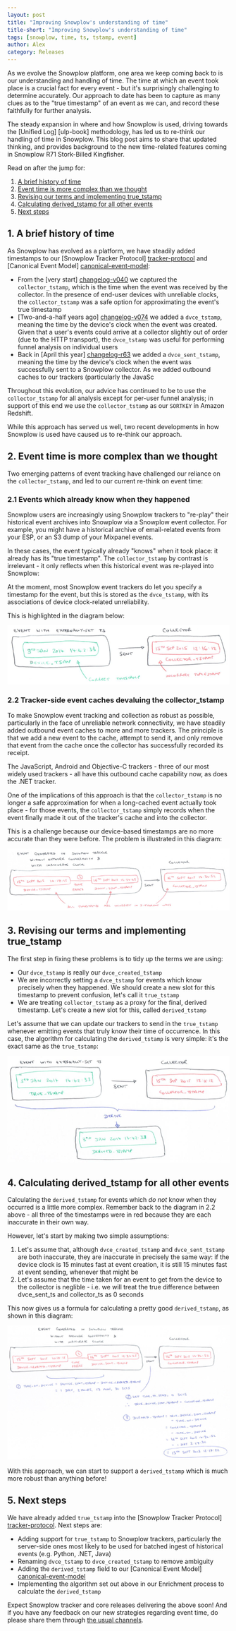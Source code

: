 ```yaml
---
layout: post
title: "Improving Snowplow's understanding of time"
title-short: "Improving Snowplow's understanding of time"
tags: [snowplow, time, ts, tstamp, event]
author: Alex
category: Releases
---
```


As we evolve the Snowplow platform, one area we keep coming back to is our understanding and handling of time. The time at which an event took place is a crucial fact for every event - but it's surprisingly challenging to determine accurately. Our approach to date has been to capture as many clues as to the "true timestamp" of an event as we can, and record these faithfully for further analysis.

The steady expansion in where and how Snowplow is used, driving towards the [Unified Log] [ulp-book] methodology, has led us to re-think our handling of time in Snowplow. This blog post aims to share that updated thinking, and provides background to the new time-related features coming in Snowplow R71 Stork-Billed Kingfisher.

Read on after the jump for:

1. [A brief history of time](/blog/2015/09/15/improving-snowplows-understanding-of-time/#history)
2. [Event time is more complex than we thought](/blog/2015/09/15/improving-snowplows-understanding-of-time/#rationale)
3. [Revising our terms and implementing true_tstamp](/blog/2015/09/15/improving-snowplows-understanding-of-time/#true-ts)
4. [Calculating derived_tstamp for all other events](/blog/2015/09/15/improving-snowplows-understanding-of-time/#derived-ts)
5. [Next steps](/blog/2015/09/15/improving-snowplows-understanding-of-time/#next-steps)

<!--more-->

<h2 id="history">1. A brief history of time</h2>

As Snowplow has evolved as a platform, we have steadily added timestamps to our [Snowplow Tracker Protocol] [tracker-protocol] and [Canonical Event Model] [canonical-event-model]:

* From the [very start] [changelog-v040] we captured the `collector_tstamp`, which is the time when the event was received by the collector. In the presence of end-user devices with unreliable clocks, the `collector_tstamp` was a safe option for approximating the event's true timestamp
* [Two-and-a-half years ago] [changelog-v074] we added a `dvce_tstamp`, meaning the time by the device's clock when the event was created. Given that a user's events could arrive at a collector slightly out of order (due to the HTTP transport), the `dvce_tstamp` was useful for performing funnel analysis on individual users
* Back in [April this year] [changelog-r63] we added a `dvce_sent_tstamp`, meaning the time by the device's clock when the event was successfully sent to a Snowplow collector. As we added outbound caches to our trackers (particularly the JavaSc

Throughout this evolution, our advice has continued to be to use the `collector_tstamp` for all analysis except for per-user funnel analysis; in support of this end we use the `collector_tstamp` as our `SORTKEY` in Amazon Redshift.

While this approach has served us well, two recent developments in how Snowplow is used have caused us to re-think our approach.

<h2 id="rationale">2. Event time is more complex than we thought</h2>

Two emerging patterns of event tracking have challenged our reliance on the `collector_tstamp`, and led to our current re-think on event time:

<h3>2.1 Events which already know when they happened</h3>

Snowplow users are increasingly using Snowplow trackers to "re-play" their historical event archives into Snowplow via a Snowplow event collector. For example, you might have a historical archive of email-related events from your ESP, or an S3 dump of your Mixpanel events.

In these cases, the event typically already "knows" when it took place: it already has its "true timestamp". The `collector_tstamp` by contrast is irrelevant - it only reflects when this historical event was re-played into Snowplow:

At the moment, most Snowplow event trackers do let you specify a timestamp for the event, but this is stored as the `dvce_tstamp`, with its associations of device clock-related unreliability.

This is highlighted in the diagram below:

![true-ts-problem][true-ts-problem]

<h3>2.2 Tracker-side event caches devaluing the collector_tstamp</h3>

To make Snowplow event tracking and collection as robust as possible, particularly in the face of unreliable network connectivity, we have steadily added outbound event caches to more and more trackers. The principle is that we add a new event to the cache, attempt to send it, and only remove that event from the cache once the collector has successfully recorded its receipt.

The JavaScript, Android and Objective-C trackers - three of our most widely used trackers - all have this outbound cache capability now, as does the .NET tracker.

One of the implications of this approach is that the `collector_tstamp` is no longer a safe approximation for when a long-cached event actually took place - for those events, the `collector_tstamp` simply records when the event finally made it out of the tracker's cache and into the collector.

This is a challenge because our device-based timestamps are no more accurate than they were before. The problem is illustrated in this diagram:

![cache-problem][cache-problem]

<h2 id="true-ts">3. Revising our terms and implementing true_tstamp</h2>

The first step in fixing these problems is to tidy up the terms we are using:

* Our `dvce_tstamp` is really our `dvce_created_tstamp`
* We are incorrectly setting a `dvce_tstamp` for events which know precisely when they happened. We should create a new slot for this timestamp to prevent confusion, let's call it `true_tstamp`
* We are treating `collector_tstamp` as a proxy for the final, derived timestamp. Let's create a new slot for this, called `derived_tstamp`

Let's assume that we can update our trackers to send in the `true_tstamp` whenever emitting events that truly know their time of occurrence. In this case, the algorithm for calculating the `derived_tstamp` is very simple: it's the exact same as the `true_tstamp`:

![true-ts-solution][true-ts-solution]

<h2 id="derived-ts">4. Calculating derived_tstamp for all other events</h2>

Calculating the `derived_tstamp` for events which *do not* know when they occurred is a little more complex. Remember back to the diagram in 2.2 above - all three of the timestamps were in red because they are each inaccurate in their own way.

However, let's start by making two simple assumptions:

1. Let's assume that, although `dvce_created_tstamp` and `dvce_sent_tstamp` are both inaccurate, they are inaccurate in precisely the same way: if the device clock is 15 minutes fast at event creation, it is still 15 minutes fast at event sending, whenever that might be
2. Let's assume that the time taken for an event to get from the device to the collector is neglible - i.e. we will treat the true difference between dvce_sent_ts and collector_ts as 0 seconds

This now gives us a formula for calculating a pretty good `derived_tstamp`, as shown in this diagram:

![cache-solution][cache-solution]

With this approach, we can start to support a `derived_tstamp` which is much more robust than anything before!

<h2 id="next-steps">5. Next steps</h2>

We have already added `true_tstamp` into the [Snowplow Tracker Protocol] [tracker-protocol]. Next steps are:

* Adding support for `true_tstamp` to Snowplow trackers, particularly the server-side ones most likely to be used for batched ingest of historical events (e.g. Python, .NET, Java)
* Renaming `dvce_tstamp` to `dvce_created_tstamp` to remove ambiguity
* Adding the `derived_tstamp` field to our [Canonical Event Model] [canonical-event-model]
* Implementing the algorithm set out above in our Enrichment process to calculate the `derived_tstamp`

Expect Snowplow tracker and core releases delivering the above soon! And if you have any feedback on our new strategies regarding event time, do please share them through [the usual channels][talk-to-us].

[tracker-protocol]: https://github.com/snowplow/snowplow/wiki/snowplow-tracker-protocol
[canonical-event-model]: https://github.com/snowplow/snowplow/wiki/canonical-event-model

[true-ts-problem]: /assets/img/blog/2015/09/true-ts-problem.png
[true-ts-solution]: /assets/img/blog/2015/09/true-ts-solution.png
[cache-problem]: /assets/img/blog/2015/09/cache-problem.png
[cache-solution]: /assets/img/blog/2015/09/cache-solution.png

[changelog-v040]: https://github.com/snowplow/snowplow/blob/master/CHANGELOG#L1436
[changelog-v074]: https://github.com/snowplow/snowplow/blob/master/CHANGELOG#L1150
[changelog-r63]: https://github.com/snowplow/snowplow/blob/master/CHANGELOG#L268

[talk-to-us]: https://github.com/snowplow/snowplow/wiki/Talk-to-us
